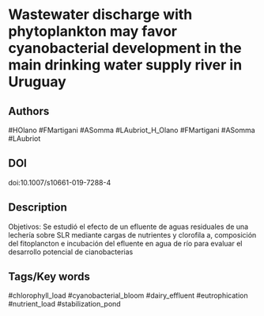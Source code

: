 # Wastewater discharge with phytoplankton may favor cyanobacterial development in the main drinking water supply river in Uruguay
## Authors
#HOlano #FMartigani #ASomma #LAubriot_H_Olano #FMartigani #ASomma #LAubriot 
## DOI
 doi:10.1007/s10661-019-7288-4 
## Description
Objetivos: Se estudió el efecto de un efluente de aguas residuales de una lechería sobre SLR mediante cargas de nutrientes y clorofila a, composición del fitoplancton e incubación del efluente en agua de río para evaluar el desarrollo potencial de cianobacterias
## Tags/Key words
#chlorophyll_load #cyanobacterial_bloom #dairy_effluent #eutrophication #nutrient_load #stabilization_pond 